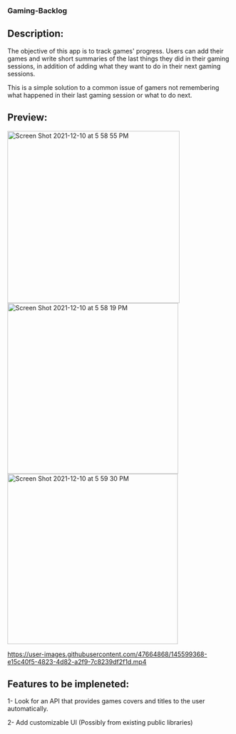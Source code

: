 ### Gaming-Backlog
## Description:
The objective of this app is to track games' progress. Users can add their games and write 
short summaries of the last things they did in their gaming sessions,
in addition of adding what they want to do in their next gaming sessions.

This is a simple solution to a common issue of gamers not remembering what happened in their last gaming session or what to do next.

## Preview:
<img width="386" alt="Screen Shot 2021-12-10 at 5 58 55 PM" src="https://user-images.githubusercontent.com/47664868/145594546-0b18ae37-8ec1-4f8b-94c8-6aff42cb5540.png">
<img width="383" alt="Screen Shot 2021-12-10 at 5 58 19 PM" src="https://user-images.githubusercontent.com/47664868/145594524-3cec68a6-253b-4914-aa60-e4fac8bc72e5.png"><img width="382" alt="Screen Shot 2021-12-10 at 5 59 30 PM" src="https://user-images.githubusercontent.com/47664868/145594555-d0a0c052-7009-4930-9865-395d757284c0.png">


https://user-images.githubusercontent.com/47664868/145599368-e15c40f5-4823-4d82-a2f9-7c8239df2f1d.mp4



## Features to be impleneted:
1- Look for an API that provides games covers and titles to the user automatically.

2- Add customizable UI (Possibly from existing public libraries)


